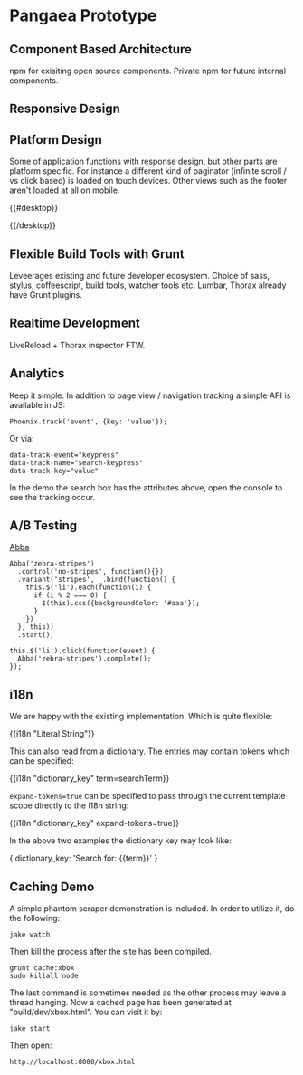 Pangaea Prototype
=================

Component Based Architecture
----------------------------
npm for exisiting open source components. Private npm for future internal components.

Responsive Design
-----------------

Platform Design
---------------
Some of application functions with response design, but other parts are platform specific. For instance a different kind of paginator (infinite scroll / vs click based) is loaded on touch devices. Other views such as the footer aren't loaded at all on mobile.

{{#desktop}}

{{/desktop}}

Flexible Build Tools with Grunt
-------------------------------
Leveerages existing and future developer ecosystem. Choice of sass, stylus, coffeescript, build tools, watcher tools etc. Lumbar, Thorax already have Grunt plugins.

Realtime Development
--------------------
LiveReload + Thorax inspector FTW.

Analytics
---------
Keep it simple. In addition to page view / navigation tracking a simple API is available in JS:

    Phoenix.track('event', {key: 'value'});

Or via:

    data-track-event="keypress"
    data-track-name="search-keypress"
    data-track-key="value"

In the demo the search box has the attributes above, open the console to see the tracking occur.

A/B Testing
-----------
[Abba](https://github.com/maccman/abba)

    Abba('zebra-stripes')
      .control('no-stripes', function(){})
      .variant('stripes', _.bind(function() {
        this.$('li').each(function(i) {
          if (i % 2 === 0) {
            $(this).css({backgroundColor: '#aaa'});
          }
        })
      }, this))
      .start();

    this.$('li').click(function(event) {
      Abba('zebra-stripes').complete();
    });

i18n
----
We are happy with the existing implementation. Which is quite flexible:

  {{i18n "Literal String"}}

This can also read from a dictionary. The entries may contain tokens which can be specified:

  {{i18n "dictionary_key" term=searchTerm}}

`expand-tokens=true` can be specified to pass through the current template scope directly to the i18n string:

  {{i18n "dictionary_key" expand-tokens=true}}

In the above two examples the dictionary key may look like:

  {
    dictionary_key: 'Search for: {{term}}'
  }

Caching Demo
------------
A simple phantom scraper demonstration is included. In order to utilize it, do the following:

    jake watch

Then kill the process after the site has been compiled.

    grunt cache:xbox
    sudo killall node

The last command is sometimes needed as the other process may leave a thread hanging. Now a cached page has been generated at "build/dev/xbox.html". You can visit it by:

    jake start

Then open:

    http://localhost:8080/xbox.html